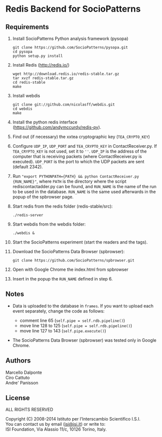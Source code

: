 Redis Backend for SocioPatterns
===============================

Requirements
------------

1. Install SocioPatterns Python analysis framework (pysopa)

    ```
    git clone https://github.com/SocioPatterns/pysopa.git
    cd pysopa
    python setup.py install
    ```

2. Install Redis (http://redis.io/)

    ```
    wget http://download.redis.io/redis-stable.tar.gz
    tar xvzf redis-stable.tar.gz
    cd redis-stable
    make
    ```

3. Install webdis

    ```
    git clone git://github.com/nicolasff/webdis.git 
    cd webdis
    make
    ```

4. Install the python redis interface (https://github.com/andymccurdy/redis-py).

5. Find out (if necessary) the xxtea cryptographic key (`TEA_CRYPTO_KEY`)

6. Configure `UDP_IP`, `UDP_PORT` and `TEA_CRYPTO_KEY` in ContactReceiver.py.
    If `TEA_CRYPTO_KEY` is not used, set it to `''`.
    `UDP_IP` is the address of the computer that is receiving packets (where ContactReceiver.py is executed).
    `UDP_PORT` is the port to which the UDP packets are sent (default 2342).

7. Run `"export PYTHONPATH={PATH} && python ContactReceiver.py {RUN_NAME}"`,
    where `PATH` is the directory where the script rediscontactadder.py can be found,
    and `RUN_NAME` is the name of the run to be used in the database.
    `RUN_NAME` is the same used afterwards in the popup of the spbrowser page.

8. Start redis from the redis folder (redis-stable/src):

    ```
    ./redis-server
    ```

9. Start webdis from the webdis folder:

    ```
    ./webdis &
    ```

10. Start the SocioPatterns experiment (start the readers and the tags).

11. Download the SocioPatterns Data Browser (spbrowser):

    ```
    git clone https://github.com/SocioPatterns/spbrowser.git
    ```

12. Open with Google Chrome the index.html from spbrowser

13. Insert in the popup the `RUN_NAME` defined in step 6.


Notes
-----
    
- Data is uploaded to the database in `frames`. If you want to upload each event separately, change the code as follows:
    - comment line 65 (`self.pipe = self.rdb.pipeline()`)
    - move line 128 to 125 (`self.pipe = self.rdb.pipeline()`)
    - move line 127 to 143 (`self.pipe.execute()`)

- The SocioPatterns Data Browser (spbrowser) was tested only in Google Chrome.


Authors
-------

Marcello Dalponte  
Ciro Cattuto  
Andre' Panisson  

License
-------

ALL RIGHTS RESERVED

Copyright (C) 2008-2014 Istituto per l'Interscambio Scientifico I.S.I.  
You can contact us by email (isi@isi.it) or write to:  
ISI Foundation, Via Alassio 11/c, 10126 Torino, Italy.
